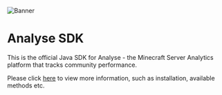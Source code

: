 ![Banner](https://raw.githubusercontent.com/track/sdk/main/.github/banner.png)

# Analyse SDK

This is the official Java SDK for Analyse - the Minecraft Server Analytics platform that tracks community performance.

Please click [here](https://docs.analyse.net/page/java-sdk) to view more information, such as installation, available methods etc.